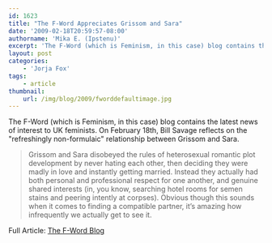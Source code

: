 ```yaml
---
id: 1623
title: "The F-Word Appreciates Grissom and Sara"
date: '2009-02-18T20:59:57-08:00'
authorname: 'Mika E. (Ipstenu)'
excerpt: 'The F-Word (which is Feminism, in this case) blog contains the latest news of interest to UK feminists.  On February 18th, Bill Savage reflects on the "refreshingly non-formulaic" relationship between Grissom and Sara. '
layout: post
categories:
    - 'Jorja Fox'
tags:
    - article
thumbnail:
    url: /img/blog/2009/fworddefaultimage.jpg
---
```


The F-Word (which is Feminism, in this case) blog contains the latest news of interest to UK feminists.  On February 18th, Bill Savage reflects on the "refreshingly non-formulaic" relationship between Grissom and Sara.

> Grissom and Sara disobeyed the rules of heterosexual romantic plot development by never hating each other, then deciding they were madly in love and instantly getting married. Instead they actually had both personal and professional respect for one another, and genuine shared interests (in, you know, searching hotel rooms for semen stains and peering intently at corpses). Obvious though this sounds when it comes to finding a compatible partner, it’s amazing how infrequently we actually get to see it.

Full Article: [The F-Word Blog](http://www.thefword.org.uk/blog/2009/02/grissom_sara)
